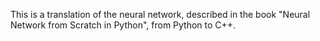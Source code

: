 This is a translation of the neural network, described in the book "Neural Network from Scratch in Python", from Python to C++.

